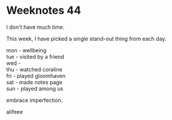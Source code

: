 # Weeknotes 44

I don't have much time.

This week, I have picked a single stand-out thing from each day.

mon - wellbeing  
tue - visited by a friend  
wed -  
thu - watched coraline  
fri - played gloomhaven  
sat - made notes page  
sun - played among us  

embrace imperfection.

alifeee
